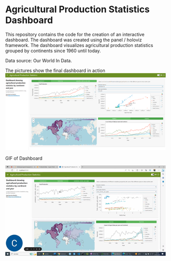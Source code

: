 # Agricultural Production Statistics Dashboard
This repository contains the code for the creation of an interactive dashboard. The dashboard was created using the panel / holoviz framework.
The dashboard visualizes agricultural production statistics grouped by continents since 1960 until today. 

Data source: Our World In Data. 

The pictures show the final dashboard in action
![Dashboard](https://github.com/CharlotteGIS/Dashboard-Production-Statistics/blob/main/statistics_dashboard.PNG "Statistics Dashboard")


GIF of Dashboard


![](https://github.com/CharlotteGIS/Dashboard-Production-Statistics/blob/main/dashboard_statistics_presentation.gif)




